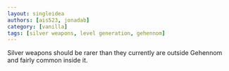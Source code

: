 ```yaml
---
layout: singleidea
authors: [ais523, jonadab]
category: [vanilla]
tags: [silver weapons, level generation, gehennom]
---
```

Silver weapons should be rarer than they currently are outside Gehennom and fairly common inside it.
